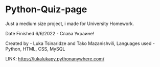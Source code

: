 # Python-Quiz-page
Just a medium size project, i made for University Homework.



Date Finished 6/6/2022 - Слава Украине!

Created by - Luka Tsinaridze and Tako Mazanishvili, Languages used - Python, HTML, CSS, MySQL

LINK: https://lukalukapy.pythonanywhere.com/
